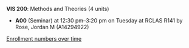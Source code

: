 **VIS 200**: Methods and Theories (4 units)

- **A00** (Seminar) at 12:30 pm–3:20 pm on Tuesday at RCLAS R141 by Rose, Jordan M (A14294922)

[Enrollment numbers over time](./VIS200.tsv)
